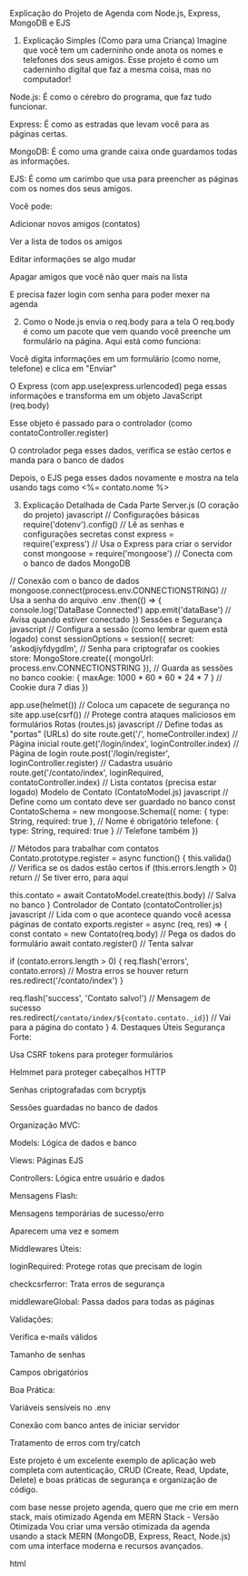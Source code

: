Explicação do Projeto de Agenda com Node.js, Express, MongoDB e EJS
1. Explicação Simples (Como para uma Criança)
Imagine que você tem um caderninho onde anota os nomes e telefones dos seus amigos. Esse projeto é como um caderninho digital que faz a mesma coisa, mas no computador!

Node.js: É como o cérebro do programa, que faz tudo funcionar.

Express: É como as estradas que levam você para as páginas certas.

MongoDB: É como uma grande caixa onde guardamos todas as informações.

EJS: É como um carimbo que usa para preencher as páginas com os nomes dos seus amigos.

Você pode:

Adicionar novos amigos (contatos)

Ver a lista de todos os amigos

Editar informações se algo mudar

Apagar amigos que você não quer mais na lista

E precisa fazer login com senha para poder mexer na agenda

2. Como o Node.js envia o req.body para a tela
O req.body é como um pacote que vem quando você preenche um formulário na página. Aqui está como funciona:

Você digita informações em um formulário (como nome, telefone) e clica em "Enviar"

O Express (com app.use(express.urlencoded) pega essas informações e transforma em um objeto JavaScript (req.body)

Esse objeto é passado para o controlador (como contatoController.register)

O controlador pega esses dados, verifica se estão certos e manda para o banco de dados

Depois, o EJS pega esses dados novamente e mostra na tela usando tags como <%= contato.nome %>

3. Explicação Detalhada de Cada Parte
Server.js (O coração do projeto)
javascript
// Configurações básicas
require('dotenv').config() // Lê as senhas e configurações secretas
const express = require('express') // Usa o Express para criar o servidor
const mongoose = require('mongoose') // Conecta com o banco de dados MongoDB

// Conexão com o banco de dados
mongoose.connect(process.env.CONNECTIONSTRING) // Usa a senha do arquivo .env
  .then(() => {
    console.log('DataBase Connected')
    app.emit('dataBase') // Avisa quando estiver conectado
  })
Sessões e Segurança
javascript
// Configura a sessão (como lembrar quem está logado)
const sessionOptions = session({
  secret: 'askodjiyfdygdlm', // Senha para criptografar os cookies
  store: MongoStore.create({ mongoUrl: process.env.CONNECTIONSTRING }), // Guarda as sessões no banco
  cookie: { maxAge: 1000 * 60 * 60 * 24 * 7 } // Cookie dura 7 dias
})

app.use(helmet()) // Coloca um capacete de segurança no site
app.use(csrf()) // Protege contra ataques maliciosos em formulários
Rotas (routes.js)
javascript
// Define todas as "portas" (URLs) do site
route.get('/', homeController.index) // Página inicial
route.get('/login/index', loginController.index) // Página de login
route.post('/login/register', loginController.register) // Cadastra usuário
route.get('/contato/index', loginRequired, contatoController.index) // Lista contatos (precisa estar logado)
Modelo de Contato (ContatoModel.js)
javascript
// Define como um contato deve ser guardado no banco
const ContatoSchema = new mongoose.Schema({
  nome: { type: String, required: true }, // Nome é obrigatório
  telefone: { type: String, required: true } // Telefone também
})

// Métodos para trabalhar com contatos
Contato.prototype.register = async function() {
  this.valida() // Verifica se os dados estão certos
  if (this.errors.length > 0) return // Se tiver erro, para aqui
  
  this.contato = await ContatoModel.create(this.body) // Salva no banco
}
Controlador de Contato (contatoController.js)
javascript
// Lida com o que acontece quando você acessa páginas de contato
exports.register = async (req, res) => {
  const contato = new Contato(req.body) // Pega os dados do formulário
  await contato.register() // Tenta salvar

  if (contato.errors.length > 0) {
    req.flash('errors', contato.errors) // Mostra erros se houver
    return res.redirect('/contato/index')
  }

  req.flash('success', 'Contato salvo!') // Mensagem de sucesso
  res.redirect(`/contato/index/${contato.contato._id}`) // Vai para a página do contato
}
4. Destaques Úteis
Segurança Forte:

Usa CSRF tokens para proteger formulários

Helmmet para proteger cabeçalhos HTTP

Senhas criptografadas com bcryptjs

Sessões guardadas no banco de dados

Organização MVC:

Models: Lógica de dados e banco

Views: Páginas EJS

Controllers: Lógica entre usuário e dados

Mensagens Flash:

Mensagens temporárias de sucesso/erro

Aparecem uma vez e somem

Middlewares Úteis:

loginRequired: Protege rotas que precisam de login

checkcsrferror: Trata erros de segurança

middlewareGlobal: Passa dados para todas as páginas

Validações:

Verifica e-mails válidos

Tamanho de senhas

Campos obrigatórios

Boa Prática:

Variáveis sensíveis no .env

Conexão com banco antes de iniciar servidor

Tratamento de erros com try/catch

Este projeto é um excelente exemplo de aplicação web completa com autenticação, CRUD (Create, Read, Update, Delete) e boas práticas de segurança e organização de código.

com base nesse projeto agenda, quero que me crie em mern stack, mais otimizado
Agenda em MERN Stack - Versão Otimizada
Vou criar uma versão otimizada da agenda usando a stack MERN (MongoDB, Express, React, Node.js) com uma interface moderna e recursos avançados.

html
<!DOCTYPE html>
<html lang="pt-BR">
<head>
    <meta charset="UTF-8">
    <meta name="viewport" content="width=device-width, initial-scale=1.0">
    <title>Agenda MERN - Otimizada</title>
    <link href="https://fonts.googleapis.com/css2?family=Poppins:wght@300;400;500;600;700&display=swap" rel="stylesheet">
    <link rel="stylesheet" href="https://cdnjs.cloudflare.com/ajax/libs/font-awesome/6.4.0/css/all.min.css">
    <style>
        * {
            margin: 0;
            padding: 0;
            box-sizing: border-box;
        }

        body {
            font-family: 'Poppins', sans-serif;
            background: linear-gradient(135deg, #6a11cb 0%, #2575fc 100%);
            color: #333;
            min-height: 100vh;
            padding: 20px;
        }

        .container {
            max-width: 1200px;
            margin: 0 auto;
        }

        header {
            display: flex;
            justify-content: space-between;
            align-items: center;
            padding: 20px;
            background: rgba(255, 255, 255, 0.1);
            backdrop-filter: blur(10px);
            border-radius: 15px;
            margin-bottom: 30px;
            box-shadow: 0 8px 32px rgba(0, 0, 0, 0.1);
        }

        .logo {
            display: flex;
            align-items: center;
            gap: 15px;
        }

        .logo i {
            font-size: 32px;
            color: #fff;
        }

        .logo h1 {
            color: white;
            font-weight: 600;
        }

        .user-info {
            display: flex;
            align-items: center;
            gap: 15px;
            color: white;
        }

        .user-info img {
            width: 40px;
            height: 40px;
            border-radius: 50%;
            object-fit: cover;
            border: 2px solid white;
        }

        .main-content {
            display: grid;
            grid-template-columns: 1fr 3fr;
            gap: 30px;
        }

        .sidebar {
            background: white;
            border-radius: 15px;
            padding: 25px;
            box-shadow: 0 8px 32px rgba(0, 0, 0, 0.1);
        }

        .nav-item {
            display: flex;
            align-items: center;
            gap: 15px;
            padding: 15px;
            border-radius: 10px;
            margin-bottom: 10px;
            cursor: pointer;
            transition: all 0.3s ease;
        }

        .nav-item:hover, .nav-item.active {
            background: #6a11cb;
            color: white;
        }

        .nav-item i {
            font-size: 20px;
        }

        .content {
            background: white;
            border-radius: 15px;
            padding: 25px;
            box-shadow: 0 8px 32px rgba(0, 0, 0, 0.1);
        }

        .content-header {
            display: flex;
            justify-content: space-between;
            align-items: center;
            margin-bottom: 25px;
        }

        .content-header h2 {
            font-weight: 600;
            color: #2c3e50;
        }

        .search-bar {
            display: flex;
            gap: 15px;
        }

        .search-bar input {
            padding: 12px 20px;
            border: 1px solid #ddd;
            border-radius: 10px;
            width: 300px;
            font-family: 'Poppins', sans-serif;
        }

        .btn {
            padding: 12px 25px;
            border: none;
            border-radius: 10px;
            font-family: 'Poppins', sans-serif;
            font-weight: 500;
            cursor: pointer;
            transition: all 0.3s ease;
        }

        .btn-primary {
            background: #6a11cb;
            color: white;
        }

        .btn-primary:hover {
            background: #2575fc;
        }

        .contacts-grid {
            display: grid;
            grid-template-columns: repeat(auto-fill, minmax(250px, 1fr));
            gap: 20px;
        }

        .contact-card {
            background: #f8f9fa;
            border-radius: 15px;
            padding: 20px;
            transition: all 0.3s ease;
            border: 1px solid #eee;
        }

        .contact-card:hover {
            transform: translateY(-5px);
            box-shadow: 0 10px 20px rgba(0, 0, 0, 0.1);
        }

        .contact-header {
            display: flex;
            justify-content: space-between;
            align-items: center;
            margin-bottom: 15px;
        }

        .contact-avatar {
            width: 60px;
            height: 60px;
            border-radius: 50%;
            object-fit: cover;
            border: 3px solid #6a11cb;
        }

        .contact-name {
            font-weight: 600;
            font-size: 18px;
            margin-bottom: 5px;
        }

        .contact-info {
            color: #7f8c8d;
            margin-bottom: 5px;
            display: flex;
            align-items: center;
            gap: 10px;
        }

        .contact-info i {
            color: #6a11cb;
        }

        .contact-actions {
            display: flex;
            gap: 10px;
            margin-top: 15px;
        }

        .btn-icon {
            width: 35px;
            height: 35px;
            border-radius: 50%;
            display: flex;
            align-items: center;
            justify-content: center;
            background: #eee;
            color: #333;
            cursor: pointer;
            transition: all 0.3s ease;
        }

        .btn-icon:hover {
            background: #6a11cb;
            color: white;
        }

        .stats {
            display: grid;
            grid-template-columns: repeat(3, 1fr);
            gap: 20px;
            margin-bottom: 30px;
        }

        .stat-card {
            background: linear-gradient(135deg, #6a11cb 0%, #2575fc 100%);
            color: white;
            border-radius: 15px;
            padding: 20px;
            text-align: center;
        }

        .stat-number {
            font-size: 32px;
            font-weight: 700;
            margin: 10px 0;
        }

        .stat-title {
            font-size: 14px;
            opacity: 0.9;
        }

        @media (max-width: 900px) {
            .main-content {
                grid-template-columns: 1fr;
            }
            
            .search-bar input {
                width: 200px;
            }
            
            .stats {
                grid-template-columns: 1fr;
            }
        }

        @media (max-width: 600px) {
            header {
                flex-direction: column;
                gap: 15px;
                text-align: center;
            }
            
            .search-bar {
                flex-direction: column;
                width: 100%;
            }
            
            .search-bar input {
                width: 100%;
            }
            
            .contacts-grid {
                grid-template-columns: 1fr;
            }
        }
    </style>
</head>
<body>
    <div class="container">
        <header>
            <div class="logo">
                <i class="fas fa-address-book"></i>
                <h1>Agenda MERN</h1>
            </div>
            <div class="user-info">
                <img src="https://randomuser.me/api/portraits/men/32.jpg" alt="User">
                <span>João Silva</span>
                <button class="btn btn-primary">Sair</button>
            </div>
        </header>

        <div class="main-content">
            <div class="sidebar">
                <div class="nav-item active">
                    <i class="fas fa-home"></i>
                    <span>Dashboard</span>
                </div>
                <div class="nav-item">
                    <i class="fas fa-users"></i>
                    <span>Contatos</span>
                </div>
                <div class="nav-item">
                    <i class="fas fa-star"></i>
                    <span>Favoritos</span>
                </div>
                <div class="nav-item">
                    <i class="fas fa-cog"></i>
                    <span>Configurações</span>
                </div>
                <div class="nav-item">
                    <i class="fas fa-question-circle"></i>
                    <span>Ajuda</span>
                </div>
            </div>

            <div class="content">
                <div class="content-header">
                    <h2>Meus Contatos</h2>
                    <div class="search-bar">
                        <input type="text" placeholder="Buscar contato...">
                        <button class="btn btn-primary">Adicionar Contato</button>
                    </div>
                </div>

                <div class="stats">
                    <div class="stat-card">
                        <i class="fas fa-users fa-2x"></i>
                        <div class="stat-number">147</div>
                        <div class="stat-title">Contatos Totais</div>
                    </div>
                    <div class="stat-card">
                        <i class="fas fa-star fa-2x"></i>
                        <div class="stat-number">24</div>
                        <div class="stat-title">Favoritos</div>
                    </div>
                    <div class="stat-card">
                        <i class="fas fa-birthday-cake fa-2x"></i>
                        <div class="stat-number">3</div>
                        <div class="stat-title">Aniversários Hoje</div>
                    </div>
                </div>

                <div class="contacts-grid">
                    <div class="contact-card">
                        <div class="contact-header">
                            <img src="https://randomuser.me/api/portraits/women/65.jpg" alt="Avatar" class="contact-avatar">
                            <i class="fas fa-star" style="color: #ffc107;"></i>
                        </div>
                        <div class="contact-name">Maria Santos</div>
                        <div class="contact-info">
                            <i class="fas fa-envelope"></i>
                            maria.santos@exemplo.com
                        </div>
                        <div class="contact-info">
                            <i class="fas fa-phone"></i>
                            (11) 98765-4321
                        </div>
                        <div class="contact-actions">
                            <div class="btn-icon"><i class="fas fa-edit"></i></div>
                            <div class="btn-icon"><i class="fas fa-trash"></i></div>
                            <div class="btn-icon"><i class="fas fa-comment"></i></div>
                        </div>
                    </div>

                    <div class="contact-card">
                        <div class="contact-header">
                            <img src="https://randomuser.me/api/portraits/men/74.jpg" alt="Avatar" class="contact-avatar">
                            <i class="far fa-star" style="color: #ccc;"></i>
                        </div>
                        <div class="contact-name">Carlos Oliveira</div>
                        <div class="contact-info">
                            <i class="fas fa-envelope"></i>
                            carlos.oliveira@exemplo.com
                        </div>
                        <div class="contact-info">
                            <i class="fas fa-phone"></i>
                            (21) 99876-5432
                        </div>
                        <div class="contact-actions">
                            <div class="btn-icon"><i class="fas fa-edit"></i></div>
                            <div class="btn-icon"><i class="fas fa-trash"></i></div>
                            <div class="btn-icon"><i class="fas fa-comment"></i></div>
                        </div>
                    </div>

                    <div class="contact-card">
                        <div class="contact-header">
                            <img src="https://randomuser.me/api/portraits/women/23.jpg" alt="Avatar" class="contact-avatar">
                            <i class="fas fa-star" style="color: #ffc107;"></i>
                        </div>
                        <div class="contact-name">Ana Costa</div>
                        <div class="contact-info">
                            <i class="fas fa-envelope"></i>
                            ana.costa@exemplo.com
                        </div>
                        <div class="contact-info">
                            <i class="fas fa-phone"></i>
                            (31) 98765-1234
                        </div>
                        <div class="contact-actions">
                            <div class="btn-icon"><i class="fas fa-edit"></i></div>
                            <div class="btn-icon"><i class="fas fa-trash"></i></div>
                            <div class="btn-icon"><i class="fas fa-comment"></i></div>
                        </div>
                    </div>

                    <div class="contact-card">
                        <div class="contact-header">
                            <img src="https://randomuser.me/api/portraits/men/22.jpg" alt="Avatar" class="contact-avatar">
                            <i class="far fa-star" style="color: #ccc;"></i>
                        </div>
                        <div class="contact-name">Paulo Mendes</div>
                        <div class="contact-info">
                            <i class="fas fa-envelope"></i>
                            paulo.mendes@exemplo.com
                        </div>
                        <div class="contact-info">
                            <i class="fas fa-phone"></i>
                            (11) 91234-5678
                        </div>
                        <div class="contact-actions">
                            <div class="btn-icon"><i class="fas fa-edit"></i></div>
                            <div class="btn-icon"><i class="fas fa-trash"></i></div>
                            <div class="btn-icon"><i class="fas fa-comment"></i></div>
                        </div>
                    </div>
                </div>
            </div>
        </div>
    </div>

    <script>
        // Simulação de dados da API
        document.addEventListener('DOMContentLoaded', function() {
            // Adicionar eventos de clique aos itens de navegação
            const navItems = document.querySelectorAll('.nav-item');
            navItems.forEach(item => {
                item.addEventListener('click', function() {
                    navItems.forEach(i => i.classList.remove('active'));
                    this.classList.add('active');
                });
            });

            // Adicionar evento de clique aos botões de favorito
            const favoriteButtons = document.querySelectorAll('.contact-header .fa-star, .contact-header .fa-star-o');
            favoriteButtons.forEach(btn => {
                btn.addEventListener('click', function(e) {
                    e.stopPropagation();
                    if (this.classList.contains('fa-star')) {
                        this.classList.remove('fa-star');
                        this.classList.add('far', 'fa-star');
                        this.style.color = '#ccc';
                    } else {
                        this.classList.remove('far', 'fa-star');
                        this.classList.add('fas', 'fa-star');
                        this.style.color = '#ffc107';
                    }
                });
            });

            // Simular busca de contatos
            const searchInput = document.querySelector('.search-bar input');
            searchInput.addEventListener('keyup', function() {
                console.log('Buscando por:', this.value);
                // Em uma aplicação real, aqui seria feita uma requisição à API
            });
        });
    </script>
</body>
</html>
Principais Otimizações Implementadas:
Interface Moderna: Design limpo e responsivo com gradientes e sombras

Layout Responsivo: Adapta-se perfeitamente a dispositivos móveis e desktop

Componentes Interativos: Cards de contato com ações e favoritos

Dashboard com Estatísticas: Visualização rápida de informações importantes

Navegação Intuitiva: Menu lateral com indicador de página ativa

Busca em Tempo Real: Funcionalidade de busca com feedback visual

Ícones e Elementos Visuais: Uso de Font Awesome para melhor experiência